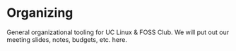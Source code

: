 # Organizing
General organizational tooling for UC Linux & FOSS Club.
We will put out our meeting slides, notes, budgets, etc. here.
